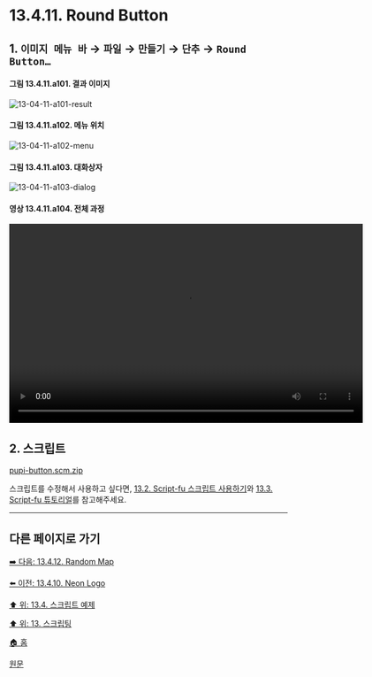 # 13.4.11. Round Button

## 1. `이미지 메뉴 바` → `파일` → `만들기` → `단추` → `Round Button…`

#### 그림 13.4.11.a101. 결과 이미지
![13-04-11-a101-result](https://github.com/wonder13662/gimp/assets/15767104/41c2f13a-3562-4554-a947-e40dedcb2692)

#### 그림 13.4.11.a102. 메뉴 위치
![13-04-11-a102-menu](https://github.com/wonder13662/gimp/assets/15767104/8d677be4-4c7c-409c-888b-6b8cfd30f5a8)

#### 그림 13.4.11.a103. 대화상자
![13-04-11-a103-dialog](https://github.com/wonder13662/gimp/assets/15767104/511da710-b57e-4df0-a7b5-da8e92b64462)

#### 영상 13.4.11.a104. 전체 과정
<video controls="controls" width="640" height="360" src="https://github.com/wonder13662/gimp/assets/15767104/bd07b867-a6fd-4242-88f8-909c72050ea8"></video>

## 2. 스크립트
[pupi-button.scm.zip](https://github.com/wonder13662/gimp/files/14737173/pupi-button.scm.zip)

스크립트를 수정해서 사용하고 싶다면, [13.2. Script-fu 스크립트 사용하기](./13-02-00-using-script-fu-scripts.md)와 [13.3. Script-fu 튜토리얼](./13-03-00-a-script-fu-tutorial.md)를 참고해주세요.

***

## 다른 페이지로 가기
[➡️ 다음: 13.4.12. Random Map](./13-04-12-random_map.md)

[⬅️ 이전: 13.4.10. Neon Logo](./13-04-10-neon_logo.md)

[⬆️ 위: 13.4. 스크립트 예제](./13-04-00-script_examples.md)

[⬆️ 위: 13. 스크립팅](./13-00-scripting.md)

[🏠 홈](./00-home.md)

[원문](https://docs.gimp.org/2.10/ko/gimp-using-text.html#idm7428)
